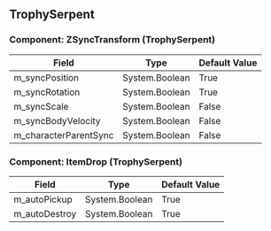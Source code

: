 ## TrophySerpent

### Component: ZSyncTransform (TrophySerpent)

|Field|Type|Default Value|
|---|---|---|
|m_syncPosition|System.Boolean|True|
|m_syncRotation|System.Boolean|True|
|m_syncScale|System.Boolean|False|
|m_syncBodyVelocity|System.Boolean|False|
|m_characterParentSync|System.Boolean|False|

### Component: ItemDrop (TrophySerpent)

|Field|Type|Default Value|
|---|---|---|
|m_autoPickup|System.Boolean|True|
|m_autoDestroy|System.Boolean|True|

